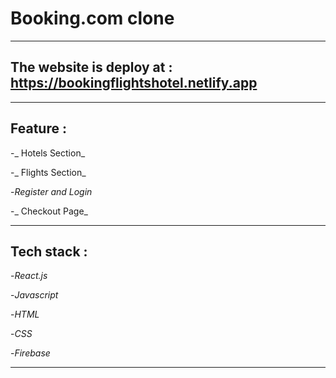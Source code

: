 # **Booking.com clone**
---
## The website is deploy at : https://bookingflightshotel.netlify.app
---
## Feature :

-_ Hotels Section_

-_ Flights Section_

-_Register and Login_

-_ Checkout Page_

---
## Tech stack :

-_React.js_

-_Javascript_

-_HTML_

-_CSS_

-_Firebase_

---
